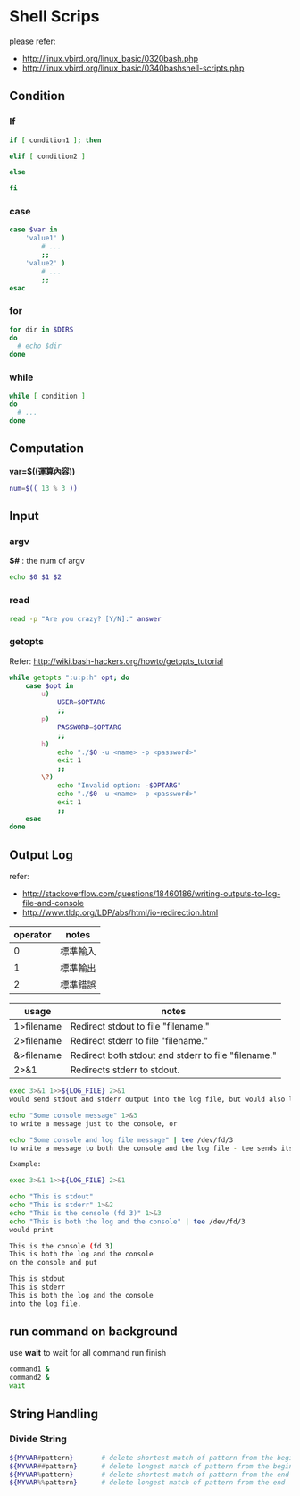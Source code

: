 Shell Scrips
============

please refer:
- http://linux.vbird.org/linux_basic/0320bash.php
- http://linux.vbird.org/linux_basic/0340bashshell-scripts.php

Condition
---------


### If

```bash
if [ condition1 ]; then

elif [ condition2 ]

else

fi
```

### case

```bash
case $var in
    'value1' )
        # ...
        ;;
    'value2' )
        # ...
        ;;
esac
```	



### for

```bash
for dir in $DIRS 
do
  # echo $dir
done
```

### while

```bash
while [ condition ] 
do
  # ...
done 
```

Computation
-----------


**var=$((運算內容))**

```bash
num=$(( 13 % 3 ))
```

Input
-----

### argv

**$#** : the num of argv 

```bash
echo $0 $1 $2
```

### read

```bash
read -p "Are you crazy? [Y/N]:" answer
```
### getopts

Refer: http://wiki.bash-hackers.org/howto/getopts_tutorial

```bash
while getopts ":u:p:h" opt; do
    case $opt in
        u)
            USER=$OPTARG
            ;;
        p)
            PASSWORD=$OPTARG
            ;;
        h)
            echo "./$0 -u <name> -p <password>"
            exit 1
            ;;
        \?)
            echo "Invalid option: -$OPTARG"
            echo "./$0 -u <name> -p <password>"
            exit 1
            ;;
    esac
done
```

Output Log
----------

refer: 

- http://stackoverflow.com/questions/18460186/writing-outputs-to-log-file-and-console
- http://www.tldp.org/LDP/abs/html/io-redirection.html


| operator | notes |
| -------- | ----- |
| 0        | 標準輸入 |
| 1        | 標準輸出 |
| 2        | 標準錯誤 |


| usage | notes |
| ----- | ----- |
| 1>filename | Redirect stdout to file "filename." |
| 2>filename | Redirect stderr to file "filename." |
| &>filename | Redirect both stdout and stderr to file "filename." |
| 2>&1       | Redirects stderr to stdout. | 


```bash
exec 3>&1 1>>${LOG_FILE} 2>&1
would send stdout and stderr output into the log file, but would also leave you with fd 3 connected to the console, so you can do

echo "Some console message" 1>&3
to write a message just to the console, or

echo "Some console and log file message" | tee /dev/fd/3
to write a message to both the console and the log file - tee sends its output to both its own fd 1 (which here is the LOG_FILE) and the file you told it to write to (which here is fd 3, i.e. the console).

Example:

exec 3>&1 1>>${LOG_FILE} 2>&1

echo "This is stdout"
echo "This is stderr" 1>&2
echo "This is the console (fd 3)" 1>&3
echo "This is both the log and the console" | tee /dev/fd/3
would print

This is the console (fd 3)
This is both the log and the console
on the console and put

This is stdout
This is stderr
This is both the log and the console
into the log file.
```


run command on background
-------------------------

use **wait** to wait for all command run finish 

```bash
command1 &
command2 &
wait
```


String Handling
----------------

### Divide String

```bash
${MYVAR#pattern}       # delete shortest match of pattern from the beginning
${MYVAR##pattern}      # delete longest match of pattern from the beginning
${MYVAR%pattern}       # delete shortest match of pattern from the end
${MYVAR%%pattern}      # delete longest match of pattern from the end
```
